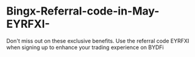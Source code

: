 # Bingx-Referral-code-in-May-EYRFXI-
Don't miss out on these exclusive benefits. Use the referral code EYRFXI  when signing up to enhance your trading experience on BYDFi
